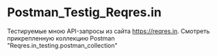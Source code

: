 # Postman_Testig_Reqres.in
Тестируемые мною API-запросы из сайта https://reqres.in.
Смотреть прикрепленную коллекцию Postman "Reqres.in_testing.postman_collection"
